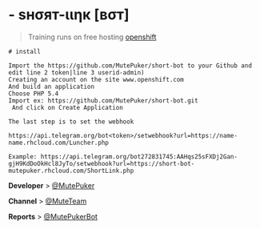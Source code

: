 # - sнσят-ιιηк [вσт]

> Training runs on free hosting [openshift](https://openshift.com)

```
# install

Import the https://github.com/MutePuker/short-bot to your Github and edit line 2 token|line 3 userid-admin)
Creating an account on the site www.openshift.com
And build an application
Choose PHP 5.4
Import ex: https://github.com/MutePuker/short-bot.git
 And click on Create Application

The last step is to set the webhook

https://api.telegram.org/bot<token>/setwebhook?url=https://name-name.rhcloud.com/Luncher.php

Example: https://api.telegram.org/bot272831745:AAHqs25sFXDj2Gan-gjH9KdDoOkHcl8JyTo/setwebhook?url=https://short-bot-mutepuker.rhcloud.com/ShortLink.php
```

<b>Developer</b> > [@MutePuker](https://telegram.me/MutePuker)

<b>Channel</b> > [@MuteTeam](https://telegram.me/MuteTeam)

<b>Reports</b> > [@MutePukerBot](https://telegram.me/MutePukerBot)
